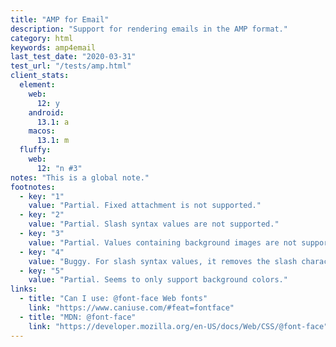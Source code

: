 ```yaml
---
title: "AMP for Email"
description: "Support for rendering emails in the AMP format."
category: html
keywords: amp4email
last_test_date: "2020-03-31"
test_url: "/tests/amp.html"
client_stats:
  element:
    web:
      12: y
    android:
      13.1: a
    macos:
      13.1: m
  fluffy:
    web:
      12: "n #3"
notes: "This is a global note."
footnotes:
  - key: "1"
    value: "Partial. Fixed attachment is not supported."
  - key: "2"
    value: "Partial. Slash syntax values are not supported."
  - key: "3"
    value: "Partial. Values containing background images are not supported."
  - key: "4"
    value: "Buggy. For slash syntax values, it removes the slash character, making the value invalid."
  - key: "5"
    value: "Partial. Seems to only support background colors."
links:
  - title: "Can I use: @font-face Web fonts"
    link: "https://www.caniuse.com/#feat=fontface"
  - title: "MDN: @font-face"
    link: "https://developer.mozilla.org/en-US/docs/Web/CSS/@font-face"
---
```

